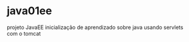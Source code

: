 # java01ee
 projeto JavaEE
  inicialização de aprendizado sobre java usando servlets com o tomcat
  
